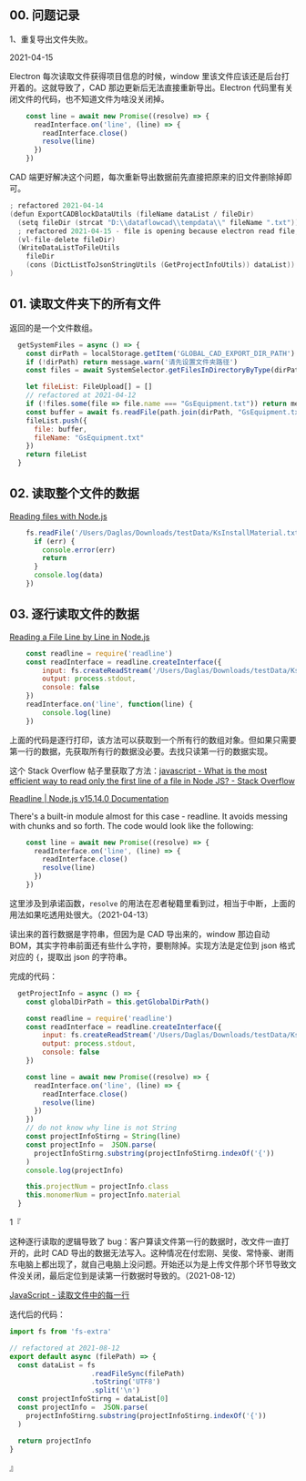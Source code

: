 ## 00. 问题记录

1、重复导出文件失败。

2021-04-15

Electron 每次读取文件获得项目信息的时候，window 里该文件应该还是后台打开着的。这就导致了，CAD 那边更新后无法直接重新导出。Electron 代码里有关闭文件的代码，也不知道文件为啥没关闭掉。

```js
    const line = await new Promise((resolve) => {
      readInterface.on('line', (line) => {
        readInterface.close()
        resolve(line)
      })
    })
```

CAD 端更好解决这个问题，每次重新导出数据前先直接把原来的旧文件删除掉即可。

```c
; refactored 2021-04-14
(defun ExportCADBlockDataUtils (fileName dataList / fileDir) 
  (setq fileDir (strcat "D:\\dataflowcad\\tempdata\\" fileName ".txt"))
  ; refactored 2021-04-15 - file is opening because electron read file, delete the file first
  (vl-file-delete fileDir)
  (WriteDataListToFileUtils 
    fileDir 
    (cons (DictListToJsonStringUtils (GetProjectInfoUtils)) dataList)) 
)
```

## 01. 读取文件夹下的所有文件

返回的是一个文件数组。

```js
  getSystemFiles = async () => {
    const dirPath = localStorage.getItem('GLOBAL_CAD_EXPORT_DIR_PATH') || ''
    if (!dirPath) return message.warn('请先设置文件夹路径')
    const files = await SystemSelector.getFilesInDirectoryByType(dirPath)

    let fileList: FileUpload[] = []
    // refactored at 2021-04-12
    if (!files.some(file => file.name === "GsEquipment.txt")) return message.warn('请先导出 CAD 数据')
    const buffer = await fs.readFile(path.join(dirPath, "GsEquipment.txt"))
    fileList.push({
      file: buffer,
      fileName: "GsEquipment.txt"
    })
    return fileList
  }
```

## 02. 读取整个文件的数据

[Reading files with Node.js](https://nodejs.dev/learn/reading-files-with-nodejs)

```js
    fs.readFile('/Users/Daglas/Downloads/testData/KsInstallMaterial.txt', 'utf8' , (err, data) => {
      if (err) {
        console.error(err)
        return
      }
      console.log(data)
    })
```

## 03. 逐行读取文件的数据

[Reading a File Line by Line in Node.js](https://stackabuse.com/reading-a-file-line-by-line-in-node-js/)

```js
    const readline = require('readline')
    const readInterface = readline.createInterface({
        input: fs.createReadStream('/Users/Daglas/Downloads/testData/KsInstallMaterial.txt'),
        output: process.stdout,
        console: false
    })
    readInterface.on('line', function(line) {
        console.log(line)
    })
```

上面的代码是逐行打印，该方法可以获取到一个所有行的数组对象。但如果只需要第一行的数据，先获取所有行的数据没必要。去找只读第一行的数据实现。

这个 Stack Overflow 帖子里获取了方法：[javascript - What is the most efficient way to read only the first line of a file in Node JS? - Stack Overflow](https://stackoverflow.com/questions/28747719/what-is-the-most-efficient-way-to-read-only-the-first-line-of-a-file-in-node-js)

[Readline | Node.js v15.14.0 Documentation](https://nodejs.org/api/readline.html#readline_event_line)

There's a built-in module almost for this case - readline. It avoids messing with chunks and so forth. The code would look like the following:

```js
    const line = await new Promise((resolve) => {
      readInterface.on('line', (line) => {
        readInterface.close()
        resolve(line)
      })
    })
```

这里涉及到承诺函数，`resolve` 的用法在忍者秘籍里看到过，相当于中断，上面的用法如果吃透用处很大。（2021-04-13）

读出来的首行数据是字符串，但因为是 CAD 导出来的，window 那边自动 BOM，其实字符串前面还有些什么字符，要剔除掉。实现方法是定位到 json 格式对应的 `{`，提取出 json 的字符串。

完成的代码：

```js
  getProjectInfo = async () => {
    const globalDirPath = this.getGlobalDirPath()

    const readline = require('readline')
    const readInterface = readline.createInterface({
        input: fs.createReadStream('/Users/Daglas/Downloads/testData/KsInstallMaterial.txt'),
        output: process.stdout,
        console: false
    })

    const line = await new Promise((resolve) => {
      readInterface.on('line', (line) => {
        readInterface.close()
        resolve(line)
      })
    })
    // do not know why line is not String
    const projectInfoStirng = String(line)    
    const projectInfo =  JSON.parse(
      projectInfoStirng.substring(projectInfoStirng.indexOf('{'))
    )
    console.log(projectInfo)

    this.projectNum = projectInfo.class
    this.monomerNum = projectInfo.material
  }
```

1『

这种逐行读取的逻辑导致了 bug：客户算读文件第一行的数据时，改文件一直打开的，此时 CAD 导出的数据无法写入。这种情况在付宏刚、吴俊、常恃豪、谢雨东电脑上都出现了，就自己电脑上没问题。开始还以为是上传文件那个环节导致文件没关闭，最后定位到是读第一行数据时导致的。（2021-08-12）

[JavaScript - 读取文件中的每一行](https://ld246.com/article/1592967793906)

迭代后的代码：

```js
import fs from 'fs-extra'

// refactored at 2021-08-12
export default async (filePath) => {
  const dataList = fs
                    .readFileSync(filePath)
                    .toString('UTF8')
                    .split('\n')
  const projectInfoStirng = dataList[0]   
  const projectInfo =  JSON.parse(
    projectInfoStirng.substring(projectInfoStirng.indexOf('{'))
  )

  return projectInfo
}

```

』